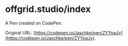 # offgrid.studio/index

A Pen created on CodePen.

Original URL: [https://codepen.io/Jaschke/pen/ZYYoaJy](https://codepen.io/Jaschke/pen/ZYYoaJy).

